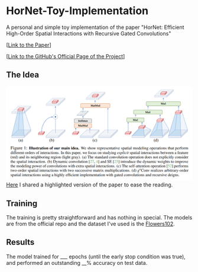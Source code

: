 # HorNet-Toy-Implementation
A personal and simple toy implementation of the paper "HorNet: Efficient High-Order Spatial Interactions with Recursive Gated Convolutions"

[[Link to the Paper](https://arxiv.org/pdf/2207.14284.pdf)]

[[Link to the GitHub's Official Page of the Project](https://github.com/raoyongming/HorNet)]


## The Idea
![](./Screenshot.png)
[Here](https://www.linkedin.com/posts/diego-bonilla-salvador_hornet-efficient-high-order-spatial-interactions-activity-6967046915418935296-uli6?utm_source=linkedin_share&utm_medium=member_desktop_web) I shared a highlighted version of the paper to ease the reading.


## Training
The training is pretty straightforward and has nothing in special. The models are from the official repo and the dataset I've used is the [Flowers102](https://www.kaggle.com/competitions/oxford-102-flower-pytorch).


## Results
The model trained for ___ epochs (until the early stop condition was true), and performed an outstanding __% accuracy on test data.
